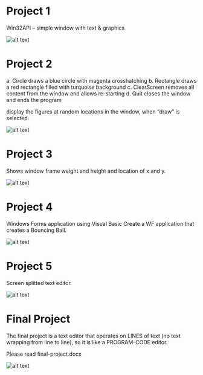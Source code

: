 # Project 1 

Win32API – simple window with text & graphics

![alt text](http://i.imgur.com/XYEmNDr.png)

# Project 2 

a.	Circle	draws a blue circle with magenta crosshatching
b.	Rectangle	draws a red rectangle filled with turquoise background
c.	ClearScreen	removes all content from the window and allows re-starting
d.	Quit	closes the window and ends the program

display the figures at random locations in the window, when “draw” is selected. 


![alt text](http://i.imgur.com/UjT3glo.png)

# Project 3 

Shows window frame weight and height and location of x and y.

![alt text](http://i.imgur.com/vVfvvDM.png)

# Project 4 

Windows Forms application using Visual Basic 
Create a WF application that creates a Bouncing Ball.


![alt text](http://i.imgur.com/JQwkRGa.png)

# Project 5 

Screen splitted text editor.

![alt text](http://i.imgur.com/JeUphn0.png)

# Final Project 

The final project is a text editor that operates on LINES of text (no text wrapping from line to line), so it is like a PROGRAM-CODE editor.

Please read final-project.docx

![alt text](http://i.imgur.com/fABYgeJ.png)